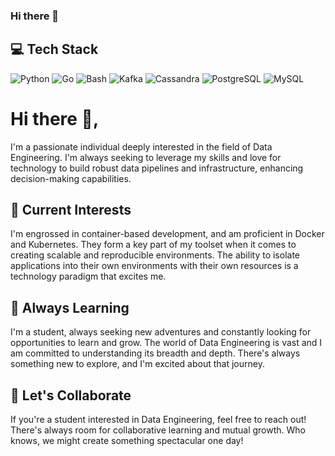 ### Hi there 👋

<!--
**mukmookk/mukmookk** is a ✨ _special_ ✨ repository because its `README.md` (this file) appears on your GitHub profile.

Here are some ideas to get you started:

- 🔭 I’m currently working on ...
- 🌱 I’m currently learning ...
- 👯 I’m looking to collaborate on ...
- 🤔 I’m looking for help with ...
- 💬 Ask me about ...
- 📫 How to reach me: ...
- 😄 Pronouns: ...
- ⚡ Fun fact: ...
-->

## 💻 Tech Stack

![Python](https://img.shields.io/badge/-Python-black?style=flat-square&logo=Python)
![Go](https://img.shields.io/badge/-Go-black?style=flat-square&logo=Go)
![Bash](https://img.shields.io/badge/-Bash-black?style=flat-square&logo=gnu-bash)
![Kafka](https://img.shields.io/badge/-Kafka-black?style=flat-square&logo=apachekafka)
![Cassandra](https://img.shields.io/badge/-Cassandra-black?style=flat-square&logo=apache-cassandra)
![PostgreSQL](https://img.shields.io/badge/-PostgreSQL-black?style=flat-square&logo=postgresql)
![MySQL](https://img.shields.io/badge/-MySQL-black?style=flat-square&logo=mysql)

# Hi there 👋, 

I'm a passionate individual deeply interested in the field of Data Engineering. I'm always seeking to leverage my skills and love for technology to build robust data pipelines and infrastructure, enhancing decision-making capabilities.

## 🔭 Current Interests 

I'm engrossed in container-based development, and am proficient in Docker and Kubernetes. They form a key part of my toolset when it comes to creating scalable and reproducible environments. The ability to isolate applications into their own environments with their own resources is a technology paradigm that excites me.

## 🌱 Always Learning 

I'm a student, always seeking new adventures and constantly looking for opportunities to learn and grow. The world of Data Engineering is vast and I am committed to understanding its breadth and depth. There's always something new to explore, and I'm excited about that journey.

## 👯 Let's Collaborate

If you're a student interested in Data Engineering, feel free to reach out! There's always room for collaborative learning and mutual growth. Who knows, we might create something spectacular one day!
